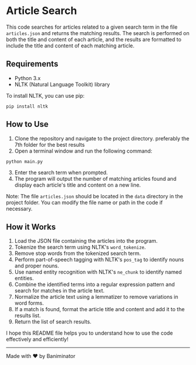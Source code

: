 # Article Search

This code searches for articles related to a given search term in the file `articles.json` and returns the matching results. The search is performed on both the title and content of each article, and the results are formatted to include the title and content of each matching article.

## Requirements

- Python 3.x
- NLTK (Natural Language Toolkit) library

To install NLTK, you can use pip:

```pip install nltk```


## How to Use

1. Clone the repository and navigate to the project directory. preferably the 7th folder for the best results
2. Open a terminal window and run the following command: 

```python main.py```


3. Enter the search term when prompted. 
4. The program will output the number of matching articles found and display each article's title and content on a new line.

Note: The file `articles.json` should be located in the `data` directory in the project folder. You can modify the file name or path in the code if necessary.

## How it Works

1. Load the JSON file containing the articles into the program.
2. Tokenize the search term using NLTK's `word_tokenize`.
3. Remove stop words from the tokenized search term.
4. Perform part-of-speech tagging with NLTK's `pos_tag` to identify nouns and proper nouns.
5. Use named entity recognition with NLTK's `ne_chunk` to identify named entities.
6. Combine the identified terms into a regular expression pattern and search for matches in the article text.
7. Normalize the article text using a lemmatizer to remove variations in word forms.
8. If a match is found, format the article title and content and add it to the results list.
9. Return the list of search results.

I hope this README file helps you to understand how to use the code effectively and efficiently!

---
Made with ❤️ by Baniminator